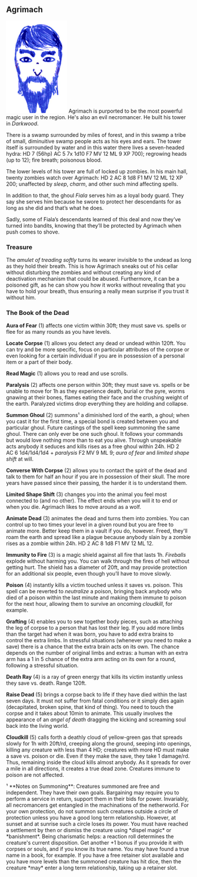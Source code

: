 ## Agrimach

![Agrimach](Agrimach.png)
Agrimach is purported to be the most powerful magic user in the region. He's also an evil necromancer. He built his tower in *Darkwood*.

There is a swamp surrounded by miles of forest, and in this swamp a tribe of small, diminuitive swamp people acts as his eyes and ears. The tower itself is surrounded by water and in this water there lives a seven-headed hydra: HD 7 (56hp) AC 5 7x 1d10 F7 MV 12 ML 9 XP 700); regrowing heads (up to 12); fire breath; poisonous blood.

The lower levels of his tower are full of locked up zombies. In his main hall, twenty zombies watch over Agrimach: HD 2 AC 8 1d8 F1 MV 12 ML 12 XP 200; unaffected by *sleep*,
*charm*, and other such mind affecting spells.

In addition to that, the ghoul *Fiala* serves him as a loyal body guard. They say she serves him because he swore to protect her descendants for as long as she did and that’s what he does.

Sadly, some of Fiala’s descendants learned of this deal and now they’ve turned into bandits, knowing that they’ll be protected by Agrimach when push comes to shove.

### Treasure

The *amulet of treading softly* turns its wearer invisible to the undead as long as they hold their breath. This is how Agrimach sneaks out of his cellar without disturbing the zombies and without creating any kind of deactivation mechanism that could be abused. Furthermore, it can be a poisoned gift, as he can show you how it works without revealing that you have to hold your breath, thus ensuring a really mean surprise if you trust it without him.

### The Book of the Dead

**Aura of Fear** (1) affects one victim within 30ft; they must save vs. spells or flee for as many rounds as you have levels.

**Locate Corpse** (1) allows you detect any dead or undead within 120ft. You can try and be more specific, focus on particular attributes of the corpse or even looking for a certain individual if you are in possession of a personal item or a part of their body.

**Read Magic** (1) allows you to read and use scrolls.

**Paralysis** (2) affects one person within 30ft; they must save vs. spells or be unable to move for 1h as they experience death, burial or the pyre, worms gnawing at their bones, flames eating their face and the crushing weight of the earth. Paralyzed victims drop everything they are holding and collapse.

**Summon Ghoul** (2) summons¹ a diminished lord of the earth, a ghoul; when you cast it for the first time, a special bond is created between you and particular ghoul. Future castings of the spell keep summoning the same ghoul. There can only ever be one such ghoul.  It follows your commands but would love nothing more than to eat you alive. Through unspeakable acts anybody it seduces and kills rises as a free ghoul within 24h. HD 2 AC 6 1d4/1d4/1d4 + *paralysis* F2 MV 9 ML 9; *aura of fear* and *limited shape shift* at will.

**Converse With Corpse** (2) allows you to contact the spirit of the dead and talk to them for half an hour if you are in possession of their skull. The more years have passed since their passing, the harder it is to understand them.

**Limited Shape Shift** (3) changes you into the animal you feel most connected to (and no other). The effect ends when you will it to end or when you die. Agrimach likes to move around as a wolf.

**Animate Dead** (3) animates the dead and turns them into zombies. You can control up to two times your level in a given round but you are free to animate more. Better keep them in a vault if you do, however. Freed, they'll roam the earth and spread like a plague because anybody slain by a zombie rises as a zombie within 24h. HD 2 AC 8 1d8 F1 MV 12 ML 12.

**Immunity to Fire** (3) is a magic shield against all fire that lasts 1h. *Fireballs* explode without harming you. You can walk through the fires of hell without getting hurt. The shield has a diameter of 20ft, and may provide protection for an additional six people, even though you’ll have to move slowly.

**Poison** (4) instantly kills a victim touched unless it saves vs. poison. This spell can be reverted to *neutralize* a poison, bringing back anybody who died of a poison within the last minute and making them immune to poison for the next hour, allowing them to survive an oncoming *cloudkill*, for example.

**Grafting** (4) enables you to sew together body pieces, such as attaching the leg of corpse to a person that has lost their leg. If you add more limbs than the target had when it was born, you have to add extra brains to control the extra limbs. In stressful situations (whenever you need to make a save) there is a chance that the extra brain acts on its own. The chance depends on the number of original limbs and extras: a human with an extra arm has a 1 in 5 chance of the extra arm acting on its own for a round, following a stressful situation.

**Death Ray** (4) is a ray of green energy that kills its victim instantly unless they save vs. death. Range 120ft.

**Raise Dead** (5) brings a corpse back to life if they have died within the last seven days. It must not suffer from fatal conditions or it simply dies again (decapitated, broken spine, that kind of thing). You need to touch the corpse and it takes about 10min to animate. This usually involves the appearance of an *angel of death* dragging the kicking and screaming soul back into the living world.

**Cloudkill** (5) calls forth a deathly cloud of yellow-green gas that spreads slowly for 1h with 20ft/rd, creeping along the ground, seeping into openings, killing any creature with less than 4 HD; creatures with more HD must make a save vs. poison or die. Even if they make the save, they take 1 damage/rd. Thus, remaining inside the cloud kills almost anybody. As it spreads for over a mile in all directions, it creates a true dead zone. Creatures immune to poison are not affected.

<span class="footnotes">
¹ **Notes on Summoning**: Creatures summoned are free and independent. They have their own goals. Bargaining may require you to perform a service in return, support them in their bids for power. Invariably, all necromancers get entangled in the machinations of the netherworld. For your own protection, do not summon such creatures outside a circle of protection unless you have a good long term relationship. However, at sunset and at sunrise such a circle loses its power. You must have reached a settlement by then or dismiss the creature using *dispel magic* or *banishment*. Being charismatic helps: a reaction roll determines the creature's current disposition. Get another +1 bonus if you provide it with corpses or souls, and if you know its true name. You may have found a true name in a book, for example. If you have a free retainer slot available and you have more levels than the summoned creature has hit dice, then the creature *may* enter a long term relationship, taking up a retainer slot.
</span>
